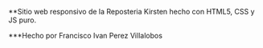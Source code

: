 **Sitio web responsivo de la Reposteria Kirsten hecho con HTML5, CSS y JS puro.

***Hecho por Francisco Ivan Perez Villalobos
